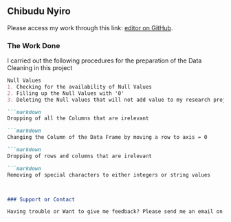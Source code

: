 ## Chibudu Nyiro

Please access my work through this link: [editor on GitHub](https://github.com/ch1b4d4/Cleaning-Data-Exercise-Practise-/edit/main/docs/index.md).


### The Work Done
I carried out the following procedures for the preparation of the Data Cleaning in this project

```markdown
Null Values
1. Checking for the availability of Null Values
2. Filling up the Null Values with '0'
3. Deleting the Null values that will not add value to my research project

```markdown
Dropping of all the Columns that are irelevant

```markdown
Changing the Column of the Data Frame by moving a row to axis = 0

```markdown
Dropping of rows and columns that are irelevant

```markdown
Removing of special characters to either integers or string values



### Support or Contact

Having trouble or Want to give me feedback? Please send me an email on **samchibudu06@yahoo.com**
